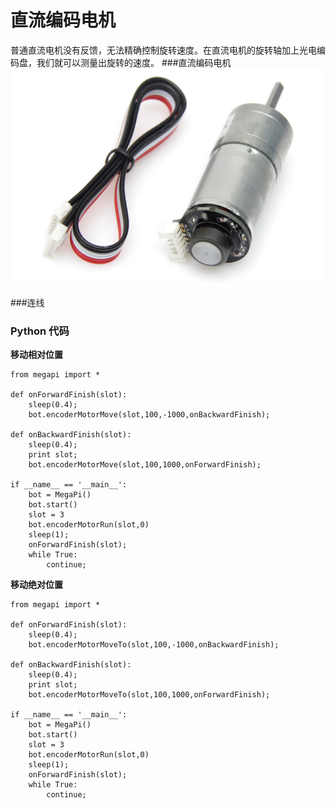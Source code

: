 # 直流编码电机
普通直流电机没有反馈，无法精确控制旋转速度。在直流电机的旋转轴加上光电编码盘，我们就可以测量出旋转的速度。
###直流编码电机
![encoder](encoder_motor.jpg)

###连线

### Python 代码
**移动相对位置**
```
from megapi import *

def onForwardFinish(slot):
	sleep(0.4);
	bot.encoderMotorMove(slot,100,-1000,onBackwardFinish);

def onBackwardFinish(slot):
	sleep(0.4);
	print slot;
	bot.encoderMotorMove(slot,100,1000,onForwardFinish);

if __name__ == '__main__':
	bot = MegaPi()
	bot.start()
    slot = 3
	bot.encoderMotorRun(slot,0)
	sleep(1);
	onForwardFinish(slot);
	while True:
		continue;
```
**移动绝对位置**
```
from megapi import *

def onForwardFinish(slot):
	sleep(0.4);
	bot.encoderMotorMoveTo(slot,100,-1000,onBackwardFinish);

def onBackwardFinish(slot):
	sleep(0.4);
	print slot;
	bot.encoderMotorMoveTo(slot,100,1000,onForwardFinish);

if __name__ == '__main__':
	bot = MegaPi()
	bot.start()
    slot = 3
	bot.encoderMotorRun(slot,0)
	sleep(1);
	onForwardFinish(slot);
	while True:
		continue;
```